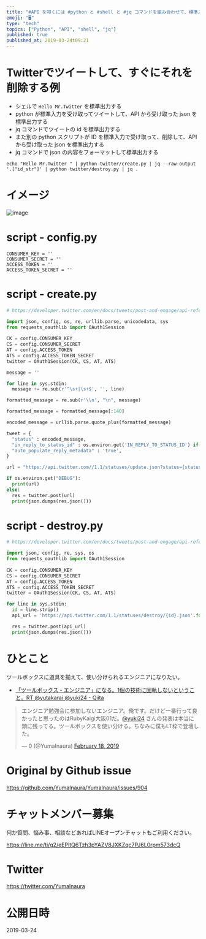 ```yaml
---
title: "#API を叩くには #python と #shell と #jq コマンドを組み合わせて、標準入出力でパイプするのが良さげじゃない？"
emoji: "🖥"
type: "tech"
topics: ["Python", "API", "shell", "jq"]
published: true
published_at: 2019-03-24t09:21
---
```


# Twitterでツイートして、すぐにそれを削除する例

- シェルで `Hello Mr.Twitter` を標準出力する
- python が標準入力を受け取ってツイートして、API から受け取った json を標準出力する
- jq コマンドでツイートの id を標準出力する
- また別の python スクリプトが ID を標準入力で受け取って、削除して、APIから受け取った json を標準出力する
- jq コマンドで json の内容をフォーマットして標準出力する

```
echo "Hello Mr.Twitter " | python twitter/create.py | jq --raw-output '.["id_str"]' | python twitter/destroy.py | jq .
```

# イメージ

![image](https://user-images.githubusercontent.com/13635059/54872745-8d608d80-4e0c-11e9-91d6-71e60b9b8160.png)

# script - config.py 

```
CONSUMER_KEY = ''
CONSUMER_SECRET = ''
ACCESS_TOKEN = ''
ACCESS_TOKEN_SECRET = ''
```

# script - create.py

```py
# https://developer.twitter.com/en/docs/tweets/post-and-engage/api-reference/post-statuses-update

import json, config, os, re, urllib.parse, unicodedata, sys
from requests_oauthlib import OAuth1Session
 
CK = config.CONSUMER_KEY
CS = config.CONSUMER_SECRET
AT = config.ACCESS_TOKEN
ATS = config.ACCESS_TOKEN_SECRET
twitter = OAuth1Session(CK, CS, AT, ATS)

message = ''

for line in sys.stdin:
  message += re.sub(r'^\s+|\s+$', '', line)

formatted_message = re.sub(r'\\n', "\n", message)

formatted_message = formatted_message[:140]

encoded_message = urllib.parse.quote_plus(formatted_message)

tweet = {
  "status" : encoded_message,
  "in_reply_to_status_id" : os.environ.get('IN_REPLY_TO_STATUS_ID') if os.environ.get('IN_REPLY_TO_STATUS_ID') else '',
  "auto_populate_reply_metadata" : 'true',
}

url = "https://api.twitter.com//1.1/statuses/update.json?status={status}&in_reply_to_status_id={in_reply_to_status_id}&auto_populate_reply_metadata={auto_populate_reply_metadata}".format(**tweet)

if os.environ.get("DEBUG"):
  print(url)
else:
  res = twitter.post(url)
  print(json.dumps(res.json()))
```

# script - destroy.py

```py
# https://developer.twitter.com/en/docs/tweets/post-and-engage/api-reference/post-statuses-destroy-id.html

import json, config, re, sys, os
from requests_oauthlib import OAuth1Session
 
CK = config.CONSUMER_KEY
CS = config.CONSUMER_SECRET
AT = config.ACCESS_TOKEN
ATS = config.ACCESS_TOKEN_SECRET
twitter = OAuth1Session(CK, CS, AT, ATS)

for line in sys.stdin:
  id = line.strip()
  api_url = 'https://api.twitter.com/1.1/statuses/destroy/{id}.json'.format(**{ "id" : id })

  res = twitter.post(api_url)
  print(json.dumps(res.json()))
```

# ひとこと

ツールボックスに道具を揃えて、使い分けられるエンジニアになりたい。


- [「ツールボックス・エンジニア」になる。1個の技術に固執しないということ。RT @yutakarai @yuki24 - Qiita](https://qiita.com/YumaInaura/items/28c8820d28be13d82a5f)

<blockquote class="twitter-tweet"><p lang="ja" dir="ltr">エンジニア勉強会に参加しないエンジニア。俺です。だけど一番行って良かったと思ったのはRubyKaigi大阪01だ。<a href="https://twitter.com/yuki24?ref_src=twsrc%5Etfw">@yuki24</a> さんの発表は本当に頭に残ってる。ツールボックスを使い分ける。ちなみに僕もLT枠で登壇した。</p>&mdash; 0 (@YumaInaura) <a href="https://twitter.com/YumaInaura/status/1097573971657134080?ref_src=twsrc%5Etfw">February 18, 2019</a></blockquote> 

# Original by Github issue

https://github.com/YumaInaura/YumaInaura/issues/904








<!-- Update From Qiita API -->

# チャットメンバー募集


何か質問、悩み事、相談などあればLINEオープンチャットもご利用ください。

https://line.me/ti/g2/eEPltQ6Tzh3pYAZV8JXKZqc7PJ6L0rpm573dcQ





# Twitter


https://twitter.com/YumaInaura


<!-- Update From Qiita API -->



# 公開日時

2019-03-24
